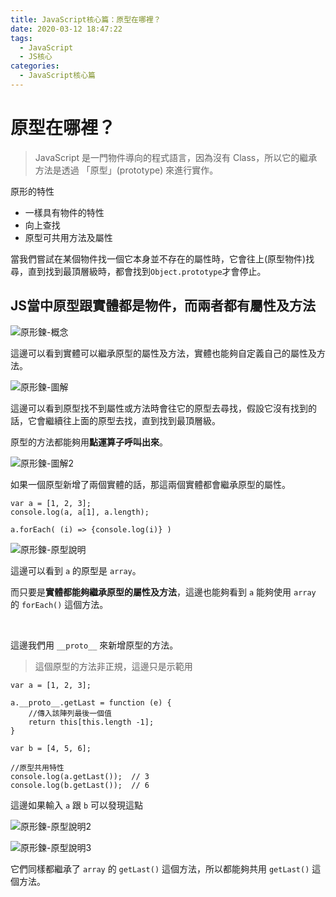 ```yaml
---
title: JavaScript核心篇：原型在哪裡？
date: 2020-03-12 18:47:22
tags:
  - JavaScript
  - JS核心
categories: 
  - JavaScript核心篇
---
```



# 原型在哪裡？

> JavaScript 是一門物件導向的程式語言，因為沒有 Class，所以它的繼承方法是透過 「原型」(prototype) 來進行實作。

原形的特性
* 一樣具有物件的特性
* 向上查找
* 原型可共用方法及屬性

當我們嘗試在某個物件找一個它本身並不存在的屬性時，它會往上(原型物件)找尋，直到找到最頂層級時，都會找到`Object.prototype`才會停止。


## JS當中原型跟實體都是物件，而兩者都有屬性及方法

![原形鍊-概念](https://firebasestorage.googleapis.com/v0/b/cheetoblog-8edf4.appspot.com/o/JS%EF%BC%9A%E6%A0%B8%E5%BF%83%E7%AF%87%2F%E5%8E%9F%E5%BD%A2%E9%8D%8A-%E6%A6%82%E5%BF%B5.jpg?alt=media&token=4a3ff0d0-1342-4c44-8429-e37af5a739bd)

這邊可以看到實體可以繼承原型的屬性及方法，實體也能夠自定義自己的屬性及方法。

![原形鍊-圖解](https://firebasestorage.googleapis.com/v0/b/cheetoblog-8edf4.appspot.com/o/JS%EF%BC%9A%E6%A0%B8%E5%BF%83%E7%AF%87%2F%E5%8E%9F%E5%BD%A2%E9%8D%8A-%E5%9C%96%E8%A7%A3.jpg?alt=media&token=4869693b-8321-4314-9aed-ea84607e5bab)

這邊可以看到原型找不到屬性或方法時會往它的原型去尋找，假設它沒有找到的話，它會繼續往上面的原型去找，直到找到最頂層級。

原型的方法都能夠用**點運算子呼叫出來**。


![原形鍊-圖解2](https://firebasestorage.googleapis.com/v0/b/cheetoblog-8edf4.appspot.com/o/JS%EF%BC%9A%E6%A0%B8%E5%BF%83%E7%AF%87%2F%E5%8E%9F%E5%BD%A2%E9%8D%8A-%E5%9C%96%E8%A7%A32.jpg?alt=media&token=aa20acda-dbc0-41a7-b822-dfbaa0139dcd)

如果一個原型新增了兩個實體的話，那這兩個實體都會繼承原型的屬性。


```
var a = [1, 2, 3];
console.log(a, a[1], a.length);
    
a.forEach( (i) => {console.log(i)} )
```

![原形鍊-原型說明](https://firebasestorage.googleapis.com/v0/b/cheetoblog-8edf4.appspot.com/o/JS%EF%BC%9A%E6%A0%B8%E5%BF%83%E7%AF%87%2F%E5%8E%9F%E5%BD%A2%E9%8D%8A-%E5%8E%9F%E5%9E%8B%E8%AA%AA%E6%98%8E.jpg?alt=media&token=e5fe60e0-9033-4028-a56d-1873edfb90eb)

這邊可以看到 `a` 的原型是 `array`。

而只要是**實體都能夠繼承原型的屬性及方法**，這邊也能夠看到 `a` 能夠使用 `array` 的 `forEach()` 這個方法。

<br>

這邊我們用 `__proto__` 來新增原型的方法。

> 這個原型的方法非正規，這邊只是示範用

```
var a = [1, 2, 3];

a.__proto__.getLast = function (e) {
    //傳入該陣列最後一個值
    return this[this.length -1];
}

var b = [4, 5, 6];

//原型共用特性
console.log(a.getLast());  // 3
console.log(b.getLast());  // 6
```

這邊如果輸入 `a` 跟 `b` 可以發現這點


![原形鍊-原型說明2](https://firebasestorage.googleapis.com/v0/b/cheetoblog-8edf4.appspot.com/o/JS%EF%BC%9A%E6%A0%B8%E5%BF%83%E7%AF%87%2F%E5%8E%9F%E5%BD%A2%E9%8D%8A-%E5%8E%9F%E5%9E%8B%E8%AA%AA%E6%98%8E2.jpg?alt=media&token=31134655-5845-4700-a889-a485dc31dfe8)

![原形鍊-原型說明3](https://firebasestorage.googleapis.com/v0/b/cheetoblog-8edf4.appspot.com/o/JS%EF%BC%9A%E6%A0%B8%E5%BF%83%E7%AF%87%2F%E5%8E%9F%E5%BD%A2%E9%8D%8A-%E5%8E%9F%E5%9E%8B%E8%AA%AA%E6%98%8E3.jpg?alt=media&token=662ad252-35c3-4bfd-b2ec-5d347016d433)

它們同樣都繼承了 `array` 的 `getLast()` 這個方法，所以都能夠共用 `getLast()` 這個方法。